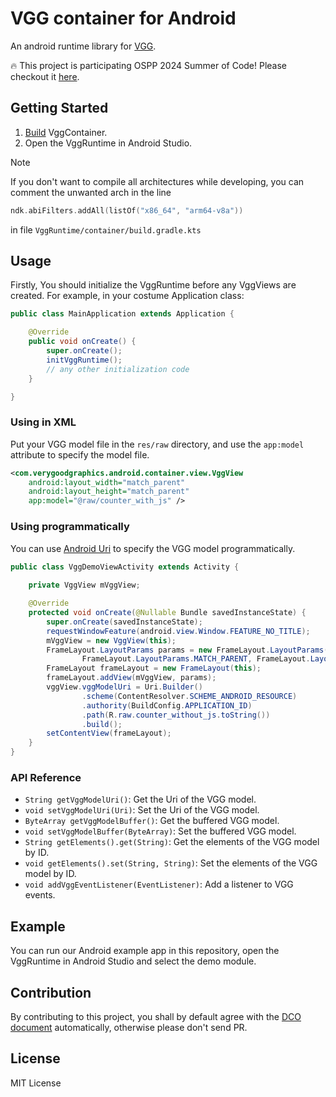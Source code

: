 # VGG container for Android

An android runtime library for [VGG](https://vgg.cool/).

:fire: This project is participating OSPP 2024 Summer of Code! Please checkout it [here](https://summer-ospp.ac.cn/org/prodetail/246540051?lang=en&list=pro).

## Getting Started

1. [Build](https://github.com/verygoodgraphics/vgg_runtime?tab=readme-ov-file#android-building-example) VggContainer.
2. Open the VggRuntime in Android Studio.

> [!NOTE]
> If you don't want to compile all architectures while developing, you can comment the unwanted arch in the line
> 
> ```kotlin
> ndk.abiFilters.addAll(listOf("x86_64", "arm64-v8a"))
> ```
> 
> in file `VggRuntime/container/build.gradle.kts`

## Usage

Firstly, You should initialize the VggRuntime before any VggViews are created. For example, in your costume Application class:

```java
public class MainApplication extends Application {

    @Override
    public void onCreate() {
        super.onCreate();
        initVggRuntime();
        // any other initialization code
    }

}
```

### Using in XML

Put your VGG model file in the `res/raw` directory, and use the `app:model` attribute to specify the model file.

```xml
<com.verygoodgraphics.android.container.view.VggView
    android:layout_width="match_parent"
    android:layout_height="match_parent"
    app:model="@raw/counter_with_js" />
```

### Using programmatically

You can use [Android Uri](https://developer.android.com/reference/android/net/Uri) to specify the VGG model programmatically.

```java
public class VggDemoViewActivity extends Activity {
    
    private VggView mVggView;

    @Override
    protected void onCreate(@Nullable Bundle savedInstanceState) {
        super.onCreate(savedInstanceState);
        requestWindowFeature(android.view.Window.FEATURE_NO_TITLE);
        mVggView = new VggView(this);
        FrameLayout.LayoutParams params = new FrameLayout.LayoutParams(
                FrameLayout.LayoutParams.MATCH_PARENT, FrameLayout.LayoutParams.MATCH_PARENT);
        FrameLayout frameLayout = new FrameLayout(this);
        frameLayout.addView(mVggView, params);
        vggView.vggModelUri = Uri.Builder()
                .scheme(ContentResolver.SCHEME_ANDROID_RESOURCE)
                .authority(BuildConfig.APPLICATION_ID)
                .path(R.raw.counter_without_js.toString())
                .build();
        setContentView(frameLayout);
    }
}
```

### API Reference

- `String getVggModelUri()`: Get the Uri of the VGG model.
- `void setVggModelUri(Uri)`: Set the Uri of the VGG model.
- `ByteArray getVggModelBuffer()`: Get the buffered VGG model.
- `void setVggModelBuffer(ByteArray)`: Set the buffered VGG model.
- `String getElements().get(String)`: Get the elements of the VGG model by ID.
- `void getElements().set(String, String)`: Set the elements of the VGG model by ID.
- `void addVggEventListener(EventListener)`: Add a listener to VGG events.

## Example
You can run our Android example app in this repository, open the VggRuntime in Android Studio and select the demo module.

## Contribution

By contributing to this project, you shall by default agree with the
[DCO document](./DCO) automatically, otherwise please don't send PR.

## License

MIT License
